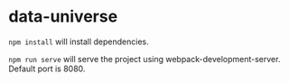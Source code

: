 # data-universe
`npm install` will install dependencies.

`npm run serve` will serve the project using webpack-development-server.
Default port is 8080.
